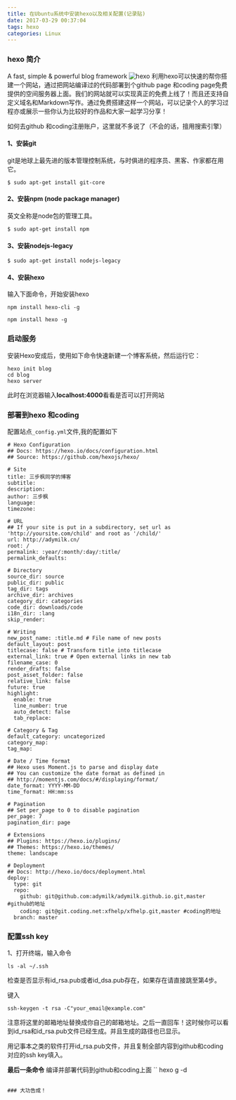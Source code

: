 ```yaml
---
title: 在Ubuntu系统中安装hexo以及相关配置(记录贴)
date: 2017-03-29 00:37:04
tags: hexo
categories: Linux
---
```

### hexo 简介
A fast, simple & powerful blog framework
![hexo](http://oe3vwrk94.bkt.clouddn.com/hexo.png)
利用hexo可以快速的帮你搭建一个网站，通过把网站编译过的代码部署到个github page 和coding page免费提供的空间服务器上面。我们的网站就可以实现真正的免费上线了！而且还支持自定义域名和Markdown写作。通过免费搭建这样一个网站，可以记录个人的学习过程亦或展示一些你认为比较好的作品和大家一起学习分享！
<!-- more -->

如何去github 和coding注册账户，这里就不多说了（不会的话，擅用搜索引擎）

#### 1、安装git

git是地球上最先进的版本管理控制系统，与时俱进的程序员、黑客、作家都在用它。

```
$ sudo apt-get install git-core
```
#### 2、安装npm (node package manager)

英文全称是node包的管理工具。

```
$ sudo apt-get install npm
```

#### 3、安装nodejs-legacy

```
$ sudo apt-get install nodejs-legacy
```

#### 4、安装hexo

输入下面命令，开始安装hexo

```
npm install hexo-cli -g

npm install hexo -g
```

### 启动服务

安装Hexo安成后，使用如下命令快速新建一个博客系统，然后运行它：

```
hexo init blog
cd blog
hexo server

```
此时在浏览器输入**localhost:4000**看看是否可以打开网站


### 部署到hexo 和coding

配置站点`_config.yml`文件,我的配置如下

```
# Hexo Configuration
## Docs: https://hexo.io/docs/configuration.html
## Source: https://github.com/hexojs/hexo/

# Site
title: 三步枫同学的博客
subtitle:
description:
author: 三步枫
language: 
timezone:

# URL
## If your site is put in a subdirectory, set url as 'http://yoursite.com/child' and root as '/child/'
url: http://adymilk.cn/
root: /
permalink: :year/:month/:day/:title/
permalink_defaults:

# Directory
source_dir: source
public_dir: public
tag_dir: tags
archive_dir: archives
category_dir: categories
code_dir: downloads/code
i18n_dir: :lang
skip_render:

# Writing
new_post_name: :title.md # File name of new posts
default_layout: post
titlecase: false # Transform title into titlecase
external_link: true # Open external links in new tab
filename_case: 0
render_drafts: false
post_asset_folder: false
relative_link: false
future: true
highlight:
  enable: true
  line_number: true
  auto_detect: false
  tab_replace:

# Category & Tag
default_category: uncategorized
category_map:
tag_map:

# Date / Time format
## Hexo uses Moment.js to parse and display date
## You can customize the date format as defined in
## http://momentjs.com/docs/#/displaying/format/
date_format: YYYY-MM-DD
time_format: HH:mm:ss

# Pagination
## Set per_page to 0 to disable pagination
per_page: 7
pagination_dir: page

# Extensions
## Plugins: https://hexo.io/plugins/
## Themes: https://hexo.io/themes/
theme: landscape

# Deployment
## Docs: http://hexo.io/docs/deployment.html
deploy:
  type: git
  repo:
    github: git@github.com:adymilk/adymilk.github.io.git,master #github的地址
    coding: git@git.coding.net:xfhelp/xfhelp.git,master #coding的地址
  branch: master

```

### 配置ssh key

1、打开终端，输入命令
```
ls -al ~/.ssh
```
检查是否显示有id_rsa.pub或者id_dsa.pub存在，如果存在请直接跳至第4步。

键入
```
ssh-keygen -t rsa -C"your_email@example.com"
```
注意将这里的邮箱地址替换成你自己的邮箱地址。之后一直回车！这时候你可以看到id_rsa和id_rsa.pub文件已经生成。并且生成的路径也已显示。

用记事本之类的软件打开id_rsa.pub文件，并且复制全部内容到github和coding对应的ssh key填入。


**最后一条命令**
编译并部署代码到github和coding上面
``
hexo g -d
```

### 大功告成！





